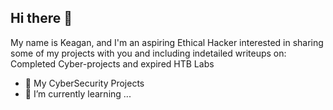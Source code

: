 ## Hi there 👋

My name is Keagan, and I'm an aspiring Ethical Hacker interested in sharing some of my projects with you and including indetailed writeups on:
 Completed Cyber-projects and expired HTB Labs

- 🔭 My CyberSecurity Projects
- 🌱 I’m currently learning ...
  
<!--
**Lev-Sec/Lev-Sec** is a ✨ _special_ ✨ repository because its `README.md` (this file) appears on your GitHub profile.

Here are some ideas to get you started:

- 🔭 I’m currently working on ...
- 🌱 I’m currently learning ...
- 👯 I’m looking to collaborate on ...
- 🤔 I’m looking for help with ...
- 💬 Ask me about ...
- 📫 How to reach me: ...
- 😄 Pronouns: ...
- ⚡ Fun fact: ...
-->
